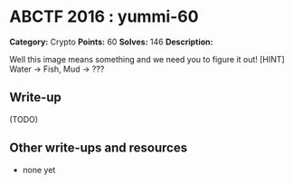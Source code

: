 # ABCTF 2016 : yummi-60

**Category:** Crypto
**Points:** 60
**Solves:** 146
**Description:**

Well this image means something and we need you to figure it out!
[HINT] Water -> Fish, Mud -> ???


## Write-up

(TODO)

## Other write-ups and resources

* none yet
